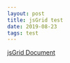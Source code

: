 ```yaml
---
layout: post
title: jsGrid test
date: 2019-08-23
tags: test
---
```


<script type="text/javascript" src="/assets/vendor/jsgrid_v1.5.3/js/jsgrid.min.js"></script>
<link type="text/css" rel="stylesheet" href="/assets/vendor/jsgrid_v1.5.3/css/jsgrid-theme.min.css"/>
<link type="text/css" rel="stylesheet" href="/assets/vendor/jsgrid_v1.5.3/css/jsgrid.min.css"/>

[jsGrid Document](http://js-grid.com/docs/)

<div id="jsGrid"></div>

<script>
  $(document).ready(function(){
    var clients = [
        { "Name": "Otto Clay", "Age": 25, "Country": 1, "Address": "Ap #897-1459 Quam Avenue", "Married": false },
        { "Name": "Connor Johnston", "Age": 45, "Country": 2, "Address": "Ap #370-4647 Dis Av.", "Married": true },
        { "Name": "Lacey Hess", "Age": 29, "Country": 3, "Address": "Ap #365-8835 Integer St.", "Married": false },
        { "Name": "Timothy Henson", "Age": 56, "Country": 1, "Address": "911-5143 Luctus Ave", "Married": true },
        { "Name": "Ramona Benton", "Age": 32, "Country": 3, "Address": "Ap #614-689 Vehicula Street", "Married": false }
    ];

    var countries = [
        { Name: "", Id: 0 },
        { Name: "United States", Id: 1 },
        { Name: "Canada", Id: 2 },
        { Name: "United Kingdom", Id: 3 }
    ];

    $("#jsGrid").jsGrid({
        width: "100%",
        height: "400px",

        inserting: true,
        editing: true,
        sorting: true,
        paging: true,

        data: clients,

        fields: [
            { name: "Name", type: "text", width: 150, validate: "required" },
            { name: "Age", type: "number", width: 50 },
            { name: "Address", type: "text", width: 200 },
            { name: "Country", type: "select", items: countries, valueField: "Id", textField: "Name" },
            { name: "Married", type: "checkbox", title: "Is Married", sorting: false },
            { type: "control" }
        ]
    });
  });
</script>
